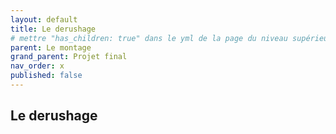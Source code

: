 ```yaml
---
layout: default
title: Le derushage
# mettre "has_children: true" dans le yml de la page du niveau supérieur
parent: Le montage
grand_parent: Projet final
nav_order: x
published: false
---
```

## Le derushage 